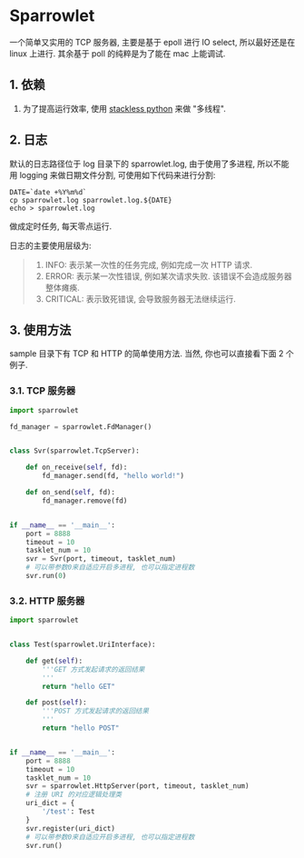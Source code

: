 # Sparrowlet
一个简单又实用的 TCP 服务器, 主要是基于 epoll 进行 IO select, 所以最好还是在 linux 上进行.
其余基于 poll 的纯粹是为了能在 mac 上能调试.


## 1. 依赖

1. 为了提高运行效率, 使用 [stackless python](http://www.stackless.com/) 来做 "多线程".


## 2. 日志

默认的日志路径位于 log 目录下的 sparrowlet.log, 由于使用了多进程, 所以不能用 logging 来做日期文件分割,
可使用如下代码来进行分割:

```shell
DATE=`date +%Y%m%d`
cp sparrowlet.log sparrowlet.log.${DATE}
echo > sparrowlet.log
```

做成定时任务, 每天零点运行.

日志的主要使用层级为:
>   1. INFO: 表示某一次性的任务完成, 例如完成一次 HTTP 请求.
>   2. ERROR: 表示某一次性错误, 例如某次请求失败. 该错误不会造成服务器整体瘫痪.
>   3. CRITICAL: 表示致死错误, 会导致服务器无法继续运行.

## 3. 使用方法

sample 目录下有 TCP 和 HTTP 的简单使用方法. 当然, 你也可以直接看下面 2 个例子.


### 3.1. TCP 服务器


```Python
import sparrowlet

fd_manager = sparrowlet.FdManager()


class Svr(sparrowlet.TcpServer):

    def on_receive(self, fd):
        fd_manager.send(fd, "hello world!")

    def on_send(self, fd):
        fd_manager.remove(fd)


if __name__ == '__main__':
    port = 8888
    timeout = 10
    tasklet_num = 10
    svr = Svr(port, timeout, tasklet_num)
    # 可以带参数0来自适应开启多进程, 也可以指定进程数
    svr.run(0)
```


### 3.2. HTTP 服务器

```Python
import sparrowlet


class Test(sparrowlet.UriInterface):

    def get(self):
        '''GET 方式发起请求的返回结果
        '''
        return "hello GET"

    def post(self):
        '''POST 方式发起请求的返回结果
        '''
        return "hello POST"


if __name__ == '__main__':
    port = 8888
    timeout = 10
    tasklet_num = 10
    svr = sparrowlet.HttpServer(port, timeout, tasklet_num)
    # 注册 URI 的对应逻辑处理类
    uri_dict = {
        '/test': Test
    }
    svr.register(uri_dict)
    # 可以带参数0来自适应开启多进程, 也可以指定进程数
    svr.run()
```

